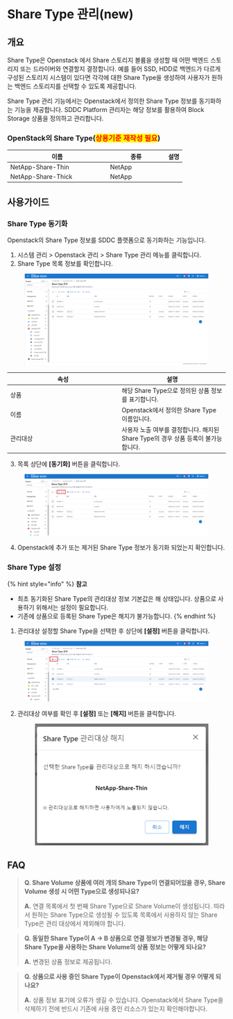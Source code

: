 # Share Type 관리(new)

## 개요

Share Type은 Openstack 에서 Share 스토리지 볼륨을 생성할 때 어떤 백엔드 스토리지 또는 드라이버와 연결할지 결정합니다. 예를 들어 SSD, HDD로 백엔드가 다르게 구성된 스토리지 시스템이 있다면 각각에 대한 Share Type을 생성하여 사용자가 원하는 백엔드 스토리지를 선택할 수 있도록 제공합니다.

Share Type 관리 기능에서는 Openstack에서 정의한 Share Type 정보를 동기화하는 기능을 제공합니다. SDDC Platform 관리자는 해당 정보를 활용하여 Block Storage 상품을 정의하고 관리합니다.



### OpenStack의 Share Type(<mark style="color:red;">상용기준 재작성 필요</mark>)

<table><thead><tr><th width="216.12538651196826">이름</th><th width="120">종류</th><th>설명</th></tr></thead><tbody><tr><td>NetApp-Share-Thin</td><td>NetApp</td><td></td></tr><tr><td>NetApp-Share-Thick</td><td>NetApp</td><td></td></tr></tbody></table>



## 사용가이드

### Share Type 동기화

Openstack의 Share Type 정보를 SDDC 플랫폼으로 동기화하는 기능입니다.

1. 시스템 관리 > Openstack 관리 > Share Type 관리 메뉴를 클릭합니다.
2. Share Type 목록 정보를 확인합니다.

<figure><img src="../../.gitbook/assets/image.png" alt=""><figcaption></figcaption></figure>

<table><thead><tr><th width="243">속성</th><th>설명</th></tr></thead><tbody><tr><td>상품</td><td>해당 Share Type으로 정의된 상품 정보를 표기합니다.</td></tr><tr><td>이름</td><td>Openstack에서 정의한 Share Type 이름입니다.</td></tr><tr><td>관리대상</td><td>사용자 노출 여부를 결정합니다. 해지된 Share Type의 경우 상품 등록이 불가능합니다.</td></tr></tbody></table>

3. 목록 상단에 **\[동기화]** 버튼을 클릭합니다.

<figure><img src="../../.gitbook/assets/image (1).png" alt=""><figcaption></figcaption></figure>

4. Openstack에 추가 또는 제거된 Share Type 정보가 동기화 되었는지 확인합니다.



### Share Type 설정

{% hint style="info" %}
**참고**

* 최초 동기화된 Share Type의 관리대상 정보 기본값은 해 상태입니다. 상품으로 사용하기 위해서는 설정이 필요합니다.
* 기존에 상품으로 등록된 Share Type은 해지가 불가능합니다.
{% endhint %}

1. 관리대상 설정할 Share Type을 선택한 후 상단에 **\[설정]** 버튼을 클릭합니다.

<figure><img src="../../.gitbook/assets/image (2).png" alt=""><figcaption></figcaption></figure>

2.  관리대상 여부를 확인 후 **\[설정]** 또는 **\[해지]** 버튼을 클릭합니다.

    <figure><img src="../../.gitbook/assets/image (3).png" alt=""><figcaption></figcaption></figure>

## FAQ

> **Q. Share Volume 상품에 여러 개의 Share Type이 연결되어있을 경우, Share Volume 생성 시 어떤 Type으로 생성되나요?**
>
> **A.** 연결 목록에서 첫 번째 Share Type으로 Share Volume이 생성됩니다. 따라서 원하는 Share Type으로 생성될 수 있도록 목록에서 사용하지 않는 Share Type은 관리 대상에서 제외해야 합니다.

> **Q. 동일한 Share Type이 A -> B 상품으로 연결 정보가 변경될 경우, 해당 Share Type을 사용하는 Share Volume의 상품 정보는 어떻게 되나요?**
>
> **A.** 변경된 상품 정보로 제공됩니다.

> **Q. 상품으로 사용 중인 Share Type이 Openstack에서 제거될 경우 어떻게 되나요?**
>
> **A.** 상품 정보 표기에 오류가 생길 수 있습니다. Openstack에서 Share Type을 삭제하기 전에 반드시 기존에 사용 중인 리소스가 있는지 확인해야합니다.
